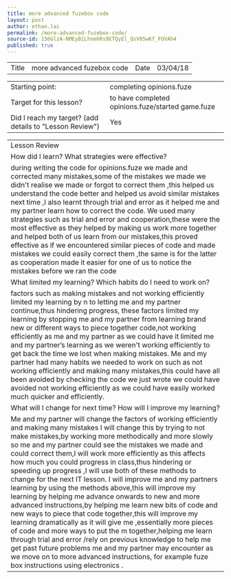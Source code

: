 ```yaml
---
title: more advanced fuzebox code
layout: post
author: ethan.lai
permalink: /more-advanced-fuzebox-code/
source-id: 156GlzA-NMEyB1LhnmhRs9ETQyEl_QsV05wKf_FUVAh4
published: true
---
```

<table>
  <tr>
    <td>Title</td>
    <td>more advanced fuzebox code</td>
    <td>Date</td>
    <td>03/04/18</td>
  </tr>
</table>


<table>
  <tr>
    <td>Starting point:</td>
    <td>completing opinions.fuze</td>
  </tr>
  <tr>
    <td>Target for this lesson?</td>
    <td>to have completed opinions.fuze/started game.fuze</td>
  </tr>
  <tr>
    <td>Did I reach my target? 
(add details to "Lesson Review")</td>
    <td> Yes </td>
  </tr>
</table>


<table>
  <tr>
    <td>Lesson Review</td>
  </tr>
  <tr>
    <td>How did I learn? What strategies were effective? </td>
  </tr>
  <tr>
    <td>during writing the code for opinions.fuze we made and corrected many mistakes,some of the mistakes we made we didn't realise we made or forgot to correct them ,this helped us understand the code better and helped us avoid similar mistakes next time ,I also learnt through trial and error as it helped me and my partner learn how to correct the code.
We used many strategies such as trial and error and cooperation,these were the most effective as they helped by making us work more together and helped both of us learn from our mistakes,this proved effective as if we encountered similar pieces of code and made mistakes we could easily correct them ,the same is for the latter as cooperation made it easier for one of us to notice the mistakes before we ran the code</td>
  </tr>
  <tr>
    <td>What limited my learning? Which habits do I need to work on? </td>
  </tr>
  <tr>
    <td>factors such as making mistakes and not working efficiently limited my learning by n to letting me and my partner continue,thus hindering progress, these factors limited my learning by stopping me and my partner from learning brand new or different ways to piece together code,not working efficiently as me and my partner as we could have it limited me and my partner’s learning as we weren't working efficiently to get back the time we lost when making mistakes.
Me and my partner had many habits we needed to work on such as not working efficiently and making many mistakes,this could have all been avoided by checking the code we just wrote we could have avoided not working efficiently as we could have easily worked much quicker and efficiently.</td>
  </tr>
  <tr>
    <td>What will I change for next time? How will I improve my learning?</td>
  </tr>
  <tr>
    <td>Me and my partner will change the factors of working efficiently  and making many mistakes I will change this by trying to not make mistakes,by working more methodically and more slowly so me and my partner could see the mistakes we made and could correct them,I will work more efficiently as this affects how much you could progress in class,thus hindering or speeding up progress ,I will use both of these methods to change for the next IT lesson.
I will improve me and my partners learning by using the methods above,this will improve my learning by helping me advance onwards to new and more advanced instructions,by helping me learn new bits of code and new ways to piece that code together,this will improve my learning dramatically as it will give me ,essentially more pieces of code and more ways to put the m together,helping me learn through trial and error /rely on previous knowledge to help me get past future problems me and my partner may encounter as we move on to more advanced instructions, for example fuze box instructions using electronics .</td>
  </tr>
</table>


